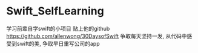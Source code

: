 # Swift_SelfLearning
学习前辈自学swift的小项目 贴上他的github https://github.com/allenwong/30DaysofSwift
争取每天坚持一发, 从代码中感受到swift的美, 争取早日重写公司的app
